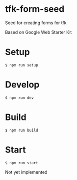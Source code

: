 # tfk-form-seed
Seed for creating forms for tfk

Based on Google Web Starter Kit

# Setup

```
$ npm run setup
```

# Develop

```
$ npm run dev
```

# Build

```
$ npm run build
```

# Start

```
$ npm run start
```

Not yet implemented